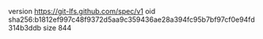 version https://git-lfs.github.com/spec/v1
oid sha256:b1812ef997c48f9372d5aa9c359436ae28a394fc95b7bf97cf0e94fd314b3ddb
size 844
